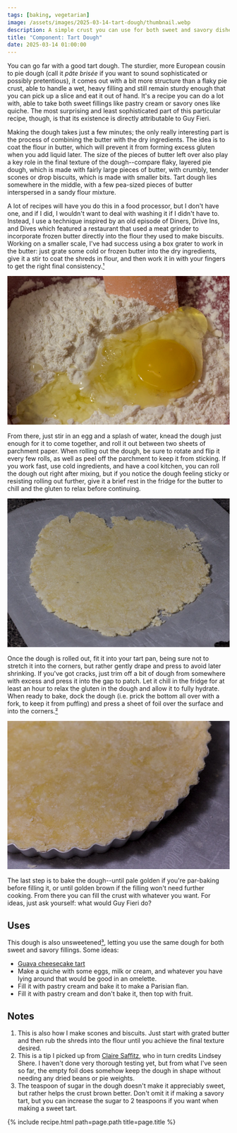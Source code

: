 ```yaml
---
tags: [baking, vegetarian]
image: /assets/images/2025-03-14-tart-dough/thumbnail.webp
description: A simple crust you can use for both sweet and savory dishes.
title: "Component: Tart Dough"
date: 2025-03-14 01:00:00
---
```


You can go far with a good tart dough. The sturdier, more European cousin to pie dough (call it *pâte brisée* if you want to sound sophisticated or possibly pretentious), it comes out with a bit more structure than a flaky pie crust, able to handle a wet, heavy filling and still remain sturdy enough that you can pick up a slice and eat it out of hand. It's a recipe you can do a lot with, able to take both sweet fillings like pastry cream or savory ones like quiche. The most surprising and least sophisticated part of this particular recipe, though, is that its existence is directly attributable to Guy Fieri.

Making the dough takes just a few minutes; the only really interesting part is the process of combining the butter with the dry ingredients. The idea is to coat the flour in butter, which will prevent it from forming excess gluten when you add liquid later. The size of the pieces of butter left over also play a key role in the final texture of the dough--compare flaky, layered pie dough, which is made with fairly large pieces of butter, with crumbly, tender scones or drop biscuits, which is made with smaller bits. Tart dough lies somewhere in the middle, with a few pea-sized pieces of butter interspersed in a sandy flour mixture.

A lot of recipes will have you do this in a food processor, but I don't have one, and if I did, I wouldn't want to deal with washing it if I didn't have to. Instead, I use a technique inspired by an old episode of Diners, Drive Ins, and Dives which featured a restaurant that used a meat grinder to incorporate frozen butter directly into the flour they used to make biscuits. Working on a smaller scale, I've had success using a box grater to work in the butter: just grate some cold or frozen butter into the dry ingredients, give it a stir to coat the shreds in flour, and then work it in with your fingers to get the right final consistency.[¹](#notes) 

![Unmixed ingredients](/assets/images/2025-03-14-tart-dough/egg.webp)

From there, just stir in an egg and a splash of water, knead the dough just enough for it to come together, and roll it out between two sheets of parchment paper. When rolling out the dough, be sure to rotate and flip it every few rolls, as well as peel off the parchment to keep it from sticking. If you work fast, use cold ingredients, and have a cool kitchen, you can roll the dough out right after mixing, but if you notice the dough feeling sticky or resisting rolling out further, give it a brief rest in the fridge for the butter to chill and the gluten to relax before continuing.

![Rolled out dough](/assets/images/2025-03-14-tart-dough/rolled.webp)

Once the dough is rolled out, fit it into your tart pan, being sure not to stretch it into the corners, but rather gently drape and press to avoid later shrinking. If you've got cracks, just trim off a bit of dough from somewhere with excess and press it into the gap to patch. Let it chill in the fridge for at least an hour to relax the gluten in the dough and allow it to fully hydrate. When ready to bake, dock the dough (i.e. prick the bottom all over with a fork, to keep it from puffing) and press a sheet of foil over the surface and into the corners.[²](#notes) 

![Dough in pan](/assets/images/2025-03-14-tart-dough/pan.webp)

The last step is to bake the dough--until pale golden if you're par-baking before filling it, or until golden brown if the filling won't need further cooking. From there you can fill the crust with whatever you want. For ideas, just ask yourself: what would Guy Fieri do?

## Uses
This dough is also unsweetened[³](#notes), letting you use the same dough for both sweet and savory fillings. Some ideas:

- [Guava cheesecake tart](/recipes/guava-cheesecake-tart.html)
- Make a quiche with some eggs, milk or cream, and whatever you have lying around that would be good in an omelette.
- Fill it with pastry cream and bake it to make a Parisian flan.
- Fill it with pastry cream and don't bake it, then top with fruit.

## Notes
1. This is also how I make scones and biscuits. Just start with grated butter and then rub the shreds into the flour until you achieve the final texture desired.
2. This is a tip I picked up from [Claire Saffitz](https://bookshop.org/p/books/dessert-person-recipes-and-guidance-for-baking-with-confidence-a-baking-book-claire-saffitz/14569994), who in turn credits Lindsey Shere. I haven't done very thorough testing yet, but from what I've seen so far, the empty foil does somehow keep the dough in shape without needing any dried beans or pie weights.
3. The teaspoon of sugar in the dough doesn't make it appreciably sweet, but rather helps the crust brown better. Don't omit it if making a savory tart, but you can increase the sugar to 2 teaspoons if you want when making a sweet tart.

{% include recipe.html path=page.path title=page.title %}
